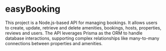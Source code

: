 # easyBooking
This project is a Node.js-based API for managing bookings. It allows users to create, update, retrieve and delete amenities, bookings, hosts, properties, reviews and users. The API leverages Prisma as the ORM to handle database interactions, supporting complex relationships like many-to-many connections between properties and amenities.
